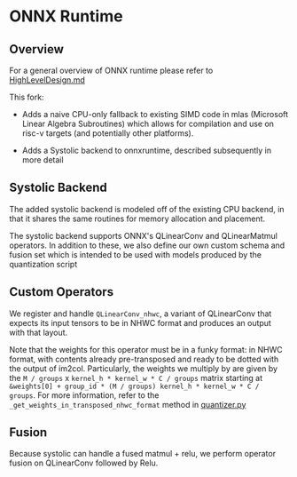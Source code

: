 # ONNX Runtime

## Overview

For a general overview of ONNX runtime please refer to [HighLevelDesign.md](/docs/HighLevelDesign.md)

This fork:

* Adds a naive CPU-only fallback to existing SIMD code in mlas (Microsoft Linear Algebra Subroutines) which allows for compilation and use on risc-v targets (and potentially other platforms).

* Adds a Systolic backend to onnxruntime, described subsequently in more detail

## Systolic Backend

The added systolic backend is modeled off of the existing CPU backend, in that it shares the same routines for memory allocation and placement.

The systolic backend supports ONNX's QLinearConv and QLinearMatmul operators. In addition to these, we also define our own custom schema and fusion set which is intended to be used with models produced by the quantization script

## Custom Operators

We register and handle `QLinearConv_nhwc`, a variant of QLinearConv that expects its input tensors to be in NHWC format and produces an output with that layout. 

Note that the weights for this operator must be in a funky format: in NHWC format, with contents already pre-transposed and ready to be dotted with the output of im2col. Particularly, the weights we multiply by are given by the `M / groups` x `kernel_h * kernel_w * C / groups` matrix starting at `&weights[0] + group_id * (M / groups) kernel_h * kernel_w * C / groups`. For more information, refer to the `_get_weights_in_transposed_nhwc_format` method in [quantizer.py](/systolic_runner/quantization/quantize.py)

## Fusion

Because systolic can handle a fused matmul + relu, we perform operator fusion on QLinearConv followed by Relu.
